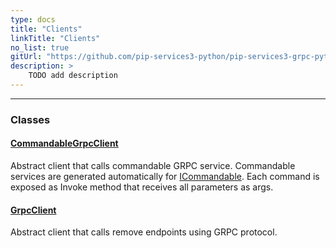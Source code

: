 ```yaml
---
type: docs
title: "Clients"
linkTitle: "Clients"
no_list: true
gitUrl: "https://github.com/pip-services3-python/pip-services3-grpc-python"
description: >
    TODO add description
---
```

---
<div class="module-body"> 

### Classes

#### [CommandableGrpcClient](commandable_grpc_client)
Abstract client that calls commandable GRPC service.
Commandable services are generated automatically for [ICommandable](../../commons/commands/icommandable). Each command is exposed as Invoke method that receives all parameters as args.

#### [GrpcClient](grpc_client)
Abstract client that calls remove endpoints using GRPC protocol.


</div>

